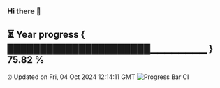 ### Hi there 👋
⏳ Year progress { ██████████████████████▁▁▁▁▁▁▁▁ } 75.82 %
---
⏰ Updated on Fri, 04 Oct 2024 12:14:11 GMT
![Progress Bar CI](https://github.com/Moyi321/Moyi321/workflows/Progress%20Bar%20CI/badge.svg)
